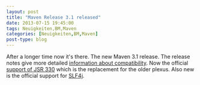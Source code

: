 ```yaml
---
layout: post
title: "Maven Release 3.1 released"
date: 2013-07-15 19:45:00
tags: Neuigkeiten,BM,Maven
categories: [Neuigkeiten,BM,Maven]
post-type: blog
---
```

After a longer time now it's there. The new Maven 3.1 release. The release notes give more 
detailed [information about compatibility](http://maven.apache.org/docs/3.1.0/release-notes.html). 
Now the official [support of JSR 330](http://maven.apache.org/maven-jsr330.html) which is the replacement for the older plexus. 
Also new is the official support for [SLF4j](http://maven.apache.org/maven-logging.html).
